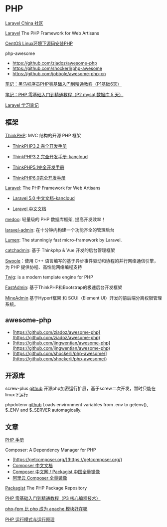 # PHP

[Laravel China 社区](https://learnku.com/laravel)

[Laravel](https://laravel.com/) The PHP Framework
for Web Artisans

[CentOS Linux环境下源码安装PHP](/blog/php-basic/install-php.md)

php-awesome

- https://github.com/ziadoz/awesome-php
- https://github.com/shockerli/php-awesome
- https://github.com/jobbole/awesome-php-cn

[笔记：黑马程序员PHP零基础入门到精通教程（P1基础6天）](./php-basic/index.md)

[笔记：PHP 零基础入门到精通教程（P2 mysql 数据库 5 天）](./php-mysql/index.md)

[Laravel 学习笔记](/blog/laravel/index.md)

## 框架

[ThinkPHP](https://www.thinkphp.cn/): MVC 结构的开源 PHP 框架

- [ThinkPHP3.2 完全开发手册](http://document.thinkphp.cn/manual_3_2.html#preface)

- [ThinkPHP3.2 完全开发手册-kancloud](https://www.kancloud.cn/manual/thinkphp/content)

- [ThinkPHP5.1完全开发手册](https://www.kancloud.cn/manual/thinkphp5_1/353946)

- [ThinkPHP6.0完全开发手册](https://www.kancloud.cn/manual/thinkphp6_0/1037479)

[Laravel](http://laravel.com/): The PHP Framework for Web Artisans

- [Laravel 5.0 中文文档-kancloud](https://www.kancloud.cn/baidu/laravel5/2988)

- [Laravel 中文文档](https://learnku.com/docs/laravel/)

[medoo](https://medoo.lvtao.net/index.php): 轻量级的 PHP 数据库框架, 提高开发效率！

[laravel-admin](https://laravel-admin.org/): 在十分钟内构建一个功能齐全的管理后台

[Lumen](https://lumen.laravel.com/): The stunningly fast micro-framework by Laravel.


[catchadmin](https://www.catchadmin.com/): 基于 Thinkphp & Vue 开发的后台管理框架

[Swoole](https://wiki.swoole.com/)：使用 C++ 语言编写的基于异步事件驱动和协程的并行网络通信引擎，为 PHP 提供协程、高性能网络编程支持

[Twig](https://twig.symfony.com/):  is a modern template engine for PHP

[FastAdmin](https://www.fastadmin.net/): 基于ThinkPHP和Bootstrap的极速后台开发框架

[MineAdmin](https://gitee.com/xmo/MineAdmin) 基于Hyperf框架 和 SCUI（Element UI）开发的前后端分离权限管理系统。

## awesome-php
- [https://github.com/ziadoz/awesome-php](https://github.com/ziadoz/awesome-php)
- [https://github.com/jingwentian/awesome-php](https://github.com/jingwentian/awesome-php)
- [https://github.com/shockerli/php-awesome/](https://github.com/shockerli/php-awesome/)

## 开源库

screw-plus [github](https://github.com/del-xiong/screw-plus) 开源php加密运行扩展，基于screw二次开发，暂时只能在linux下运行

phpdotenv [github](https://github.com/vlucas/phpdotenv) Loads environment variables from .env to getenv(), $_ENV and $_SERVER automagically.



## 文章

[PHP 手册](https://www.php.net/manual/zh/index.php)

Composer: A Dependency Manager for PHP
- [https://getcomposer.org/](https://getcomposer.org/)
- [Composer 中文文档](https://www.w3cschool.cn/composer/)
- [Composer 中文网 / Packagist 中国全量镜像](https://www.phpcomposer.com/)
- [阿里云 Composer 全量镜像](https://developer.aliyun.com/composer)

[Packagist](https://packagist.org/) The PHP Package Repository


[PHP 零基础入门到精通教程（P3 核心编程技术）](https://www.bilibili.com/video/BV1jx411M7B7)

[php-fpm 比 php 成为 apache 模块好在哪](https://zhidao.baidu.com/question/1499077795467724779.html)

[PHP 运行模式与运行原理](https://segmentfault.com/a/1190000014913877)
